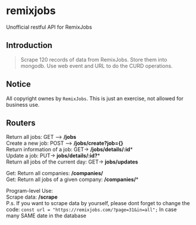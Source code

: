 # remixjobs
Unofficial restful API for RemixJobs

## Introduction

> Scrape 120 records of data from RemixJobs.
> Store them into mongodb. 
> Use web event and URL to do the CURD operations. 

<!-- more -->

## Notice

All copyright ownes by  `RemixJobs`. This is just an exercise, not allowed for business use.

## Routers

Return all jobs: GET --> **/jobs**  
Create a new job: POST --> **/jobs/create?job={}**  
Return information of a job: GET-> **/jobs/details/:id***  
Update a job: PUT-> **jobs/details/:id?***  
Return all jobs of the current day: GET-> **jobs/updates**  

Get: Return all companies: **/companies/**  
Get: Return all jobs of a given company: **/companies/***

Program-level Use:  
Scrape data:  **/scrape**  
P.s. If you want to scrape data by yourself, please dont forget to change the code:
`const url = "https://remixjobs.com/?page=31&in=all";`
In case many SAME date in the database

